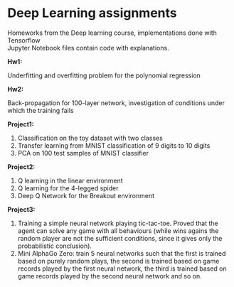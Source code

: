 # Deep Learning assignments
Homeworks from the Deep learning course, implementations done with Tensorflow 
<br>
Jupyter Notebook files contain code with explanations.

**Hw1:** 

Underfitting and overfitting problem for the polynomial regression

**Hw2:** 

Back-propagation for 100-layer network, investigation of conditions under which the training fails


**Project1:** 

1. Classification on the toy dataset with two classes
2. Transfer learning from MNIST classification of 9 digits to 10 digits
3. PCA on 100 test samples of MNIST classifier


**Project2:** 

1. Q learning in the linear environment
2. Q learning for the 4-legged spider
3. Deep Q Network for the Breakout environment

**Project3:** 

1. Training a simple neural network playing tic-tac-toe. Proved that the agent can solve any game with all behaviours (while wins agains the random player are not the sufficient conditions, since it gives only the probabilistic conclusion).
2. Mini AlphaGo Zero: train 5 neural networks such that the first is trained based on purely random plays, the second is
trained based on game records played by the first neural network, the third is trained based on
game records played by the second neural network and so on.
